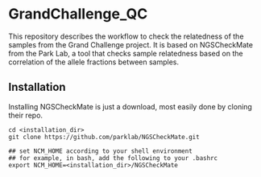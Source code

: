 # GrandChallenge_QC

This repository describes the workflow to check the relatedness of the samples from the Grand Challenge project. It is based on NGSCheckMate from the Park Lab, a tool that checks sample relatedness based on the correlation of the allele fractions between samples.

## Installation

Installing NGSCheckMate is just a download, most easily done by cloning their repo.

```
cd <installation_dir>
git clone https://github.com/parklab/NGSCheckMate.git

## set NCM_HOME according to your shell environment
## for example, in bash, add the following to your .bashrc
export NCM_HOME=<installation_dir>/NGSCheckMate
```

